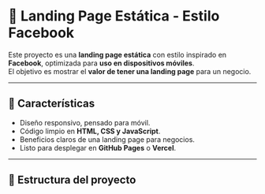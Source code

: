# 📱 Landing Page Estática - Estilo Facebook

Este proyecto es una **landing page estática** con estilo inspirado en **Facebook**, optimizada para **uso en dispositivos móviles**.  
El objetivo es mostrar el **valor de tener una landing page** para un negocio.

---

## 🚀 Características
- Diseño responsivo, pensado para móvil.
- Código limpio en **HTML, CSS y JavaScript**.
- Beneficios claros de una landing page para negocios.
- Listo para desplegar en **GitHub Pages** o **Vercel**.

---

## 📂 Estructura del proyecto
